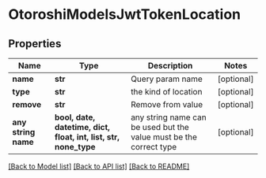 # OtoroshiModelsJwtTokenLocation


## Properties
Name | Type | Description | Notes
------------ | ------------- | ------------- | -------------
**name** | **str** | Query param name | [optional] 
**type** | **str** | the kind of location | [optional] 
**remove** | **str** | Remove from value | [optional] 
**any string name** | **bool, date, datetime, dict, float, int, list, str, none_type** | any string name can be used but the value must be the correct type | [optional]

[[Back to Model list]](../README.md#documentation-for-models) [[Back to API list]](../README.md#documentation-for-api-endpoints) [[Back to README]](../README.md)



